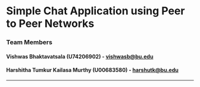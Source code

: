 # Simple Chat Application using Peer to Peer Networks

### Team Members

#### Vishwas Bhaktavatsala (U74206902) - vishwasb@bu.edu

#### Harshitha Tumkur Kailasa Murthy (U00683580) - harshutk@bu.edu

<hr>

